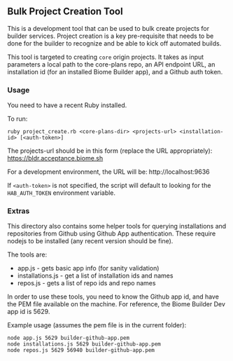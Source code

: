 ## Bulk Project Creation Tool

This is a development tool that can be used to bulk create projects for builder
services. Project creation is a key pre-requisite that needs to be done for the
builder to recognize and be able to kick off automated builds.

This tool is targeted to creating ```core``` origin projects. It takes as
input parameters a local path to the core-plans repo, an API endpoint URL,
an installation id (for an installed Biome Builder app), and a Github auth
token.

### Usage

You need to have a recent Ruby installed.

To run:
```
ruby project_create.rb <core-plans-dir> <projects-url> <installation-id> [<auth-token>]
```

The projects-url should be in this form (replace the URL appropriately):
https://bldr.acceptance.biome.sh

For a development environment, the URL will be:
http://localhost:9636

If `<auth-token>` is not specified, the script will default to looking for
the `HAB_AUTH_TOKEN` environment variable.

### Extras

This directory also contains some helper tools for querying installations
and repositories from Github using Github App authentication. These
require nodejs to be installed (any recent version should be fine).

The tools are:
* app.js - gets basic app info (for sanity validation)
* installations.js - get a list of installation ids and names
* repos.js - gets a list of repo ids and repo names

In order to use these tools, you need to know the Github app id, and have
the PEM file available on the machine. For reference, the Biome Builder
Dev app id is 5629.

Example usage (assumes the pem file is in the current folder):
```
node app.js 5629 builder-github-app.pem
node installations.js 5629 builder-github-app.pem
node repos.js 5629 56940 builder-github-app.pem
```
